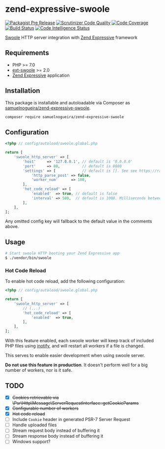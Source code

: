 # zend-expressive-swoole

[![Packagist Pre Release](https://img.shields.io/packagist/vpre/samuelnogueira/zend-expressive-swoole.svg)](https://packagist.org/packages/samuelnogueira/zend-expressive-swoole)
[![Scrutinizer Code Quality](https://scrutinizer-ci.com/g/samuelnogueira/zend-expressive-swoole/badges/quality-score.png?b=master)](https://scrutinizer-ci.com/g/samuelnogueira/zend-expressive-swoole/?branch=master)
[![Code Coverage](https://scrutinizer-ci.com/g/samuelnogueira/zend-expressive-swoole/badges/coverage.png?b=master)](https://scrutinizer-ci.com/g/samuelnogueira/zend-expressive-swoole/?branch=master)
[![Build Status](https://scrutinizer-ci.com/g/samuelnogueira/zend-expressive-swoole/badges/build.png?b=master)](https://scrutinizer-ci.com/g/samuelnogueira/zend-expressive-swoole/build-status/master)
[![Code Intelligence Status](https://scrutinizer-ci.com/g/samuelnogueira/zend-expressive-swoole/badges/code-intelligence.svg?b=master)](https://scrutinizer-ci.com/code-intelligence)

[Swoole](http://www.swoole.com/) HTTP server integration with [Zend Expressive](https://docs.zendframework.com/zend-expressive/) framework

## Requirements

* PHP >= 7.0
* [ext-swoole](https://pecl.php.net/package/swoole) >= 2.0
* [Zend Expressive](https://docs.zendframework.com/zend-expressive/) application

## Installation

This package is installable and autoloadable via Composer as [samuelnogueira/zend-expressive-swoole](https://packagist.org/packages/samuelnogueira/zend-expressive-swoole).

```sh
composer require samuelnogueira/zend-expressive-swoole
```

## Configuration
```php
<?php // config/autoload/swoole.global.php

return [
    'swoole_http_server' => [
        'host'     => '127.0.0.1', // default is '0.0.0.0'
        'port'     => 80,          // default is 8080
        'settings' => [            // default is []. See see https://rawgit.com/tchiotludo/swoole-ide-helper/english/docs/classes/swoole_server.html#method_set
            'http_parse_post' => false, 
            'worker_num'      => 100, 
        ],
        'hot_code_reload' => [
            'enabled'  => true, // default is false
            'interval' => 500,  // default is 1000. Milliseconds between file changes checks.
        ],
    ],
];
```
Any omitted config key will fallback to the default value in the comments above.
 
## Usage
```bash
# Start swoole HTTP booting your Zend Expressive app
$ ./vendor/bin/swoole
```

### Hot Code Reload
To enable hot code reload, add the following configuration:
```php
<?php // config/autoload/swoole.global.php

return [
    'swoole_http_server' => [
        // (...)
        'hot_code_reload' => [
            'enabled'  => true,
        ],
    ],
];
```
With this feature enabled, each swoole worker will keep track of included PHP files using [inotify](https://pecl.php.net/package/inotify), and will restart all workers if a file is changed.

This serves to enable easier development when using swoole server.

**Do not use this feature in production**. It doesn't perform well for a big number of workers, nor is it safe.

## TODO
- [x] ~~Cookies retrievable via \Psr\Http\Message\ServerRequestInterface::getCookieParams~~
- [x] ~~Configurable number of workers~~
- [x] ~~Hot code reload~~
- [ ] Include `Cookie` header in generated PSR-7 Server Request
- [ ] Handle uploaded files
- [ ] Stream request body instead of buffering it
- [ ] Stream response body instead of buffering it
- [ ] Windows support?
